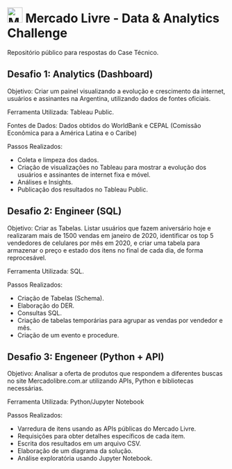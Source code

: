 # <img src="https://companieslogo.com/img/orig/MELI-ec0c0e4f.png?t=1648156112" width="35px" alt="Meli Icon" /> Mercado Livre - Data & Analytics Challenge
Repositório público para respostas do Case Técnico.

## Desafio 1: Analytics (Dashboard)
Objetivo: Criar um painel visualizando a evolução e crescimento da internet, usuários e assinantes na Argentina, utilizando dados de fontes oficiais.

Ferramenta Utilizada: Tableau Public.

Fontes de Dados: Dados obtidos do WorldBank e CEPAL (Comissão Econômica para a América Latina e o Caribe)

Passos Realizados:
- Coleta e limpeza dos dados.
- Criação de visualizações no Tableau para mostrar a evolução dos usuários e assinantes de internet fixa e móvel.
- Análises e Insights.
- Publicação dos resultados no Tableau Public.

## Desafio 2: Engineer (SQL)
Objetivo: Criar as Tabelas. Listar usuários que fazem aniversário hoje e realizaram mais de 1500 vendas em janeiro de 2020, identificar os top 5 vendedores de celulares por mês em 2020, e criar uma tabela para armazenar o preço e estado dos itens no final de cada dia, de forma reprocesável.

Ferramenta Utilizada: SQL.

Passos Realizados:
- Criação de Tabelas (Schema).
- Elaboração do DER.
- Consultas SQL.
- Criação de tabelas temporárias para agrupar as vendas por vendedor e mês.
- Criação de um evento e procedure.

## Desafio 3: Engeneer (Python + API)
Objetivo: Analisar a oferta de produtos que respondem a diferentes buscas no site Mercadolibre.com.ar utilizando APIs, Python e bibliotecas necessárias.

Ferramenta Utilizada: Python/Jupyter Notebook

Passos Realizados:

- Varredura de itens usando as APIs públicas do Mercado Livre.
- Requisições para obter detalhes específicos de cada item.
- Escrita dos resultados em um arquivo CSV.
- Elaboração de um diagrama da solução.
- Análise exploratória usando Jupyter Notebook.
